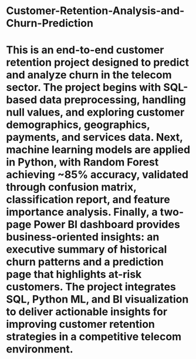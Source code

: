 # Customer-Retention-Analysis-and-Churn-Prediction
# This is an end-to-end customer retention project designed to predict and analyze churn in the telecom sector. The project begins with SQL-based data preprocessing, handling null values, and exploring customer demographics, geographics, payments, and services data. Next, machine learning models are applied in Python, with Random Forest achieving ~85% accuracy, validated through confusion matrix, classification report, and feature importance analysis. Finally, a two-page Power BI dashboard provides business-oriented insights: an executive summary of historical churn patterns and a prediction page that highlights at-risk customers. The project integrates SQL, Python ML, and BI visualization to deliver actionable insights for improving customer retention strategies in a competitive telecom environment.

